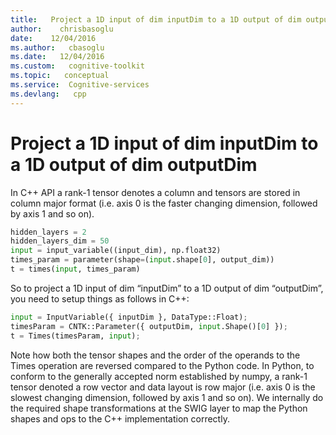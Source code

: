 ```yaml
---
title:   Project a 1D input of dim inputDim to a 1D output of dim outputDim 
author:    chrisbasoglu
date:    12/04/2016
ms.author:   cbasoglu
ms.date:   12/04/2016
ms.custom:   cognitive-toolkit
ms.topic:   conceptual
ms.service:  Cognitive-services
ms.devlang:   cpp
---
```


# Project a 1D input of dim inputDim to a 1D output of dim outputDim

In C++ API a rank-1 tensor denotes a column and tensors are stored in column major format (i.e. axis 0 is the faster changing dimension, followed by axis 1 and so on). 

```python
hidden_layers = 2
hidden_layers_dim = 50
input = input_variable((input_dim), np.float32)
times_param = parameter(shape=(input.shape[0], output_dim))
t = times(input, times_param)
```
So to project a 1D input of dim “inputDim” to a 1D output of dim “outputDim”, you need to setup things as follows in C++:

```python
input = InputVariable({ inputDim }, DataType::Float);
timesParam = CNTK::Parameter({ outputDim, input.Shape()[0] });
t = Times(timesParam, input);
```

Note how both the tensor shapes and the order of the operands to the Times operation are reversed compared to the Python code. In Python, to conform to the generally accepted norm established by numpy, a rank-1 tensor denoted a row vector and data layout is row major (i.e. axis 0 is the slowest changing dimension, followed by axis 1 and so on). We internally do the required shape transformations at the SWIG layer to map the Python shapes and ops to the C++ implementation correctly.
